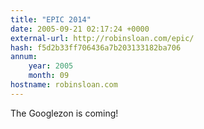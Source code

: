 ```yaml
---
title: "EPIC 2014"
date: 2005-09-21 02:17:24 +0000
external-url: http://robinsloan.com/epic/
hash: f5d2b33ff706436a7b203133182ba706
annum:
    year: 2005
    month: 09
hostname: robinsloan.com
---
```


The Googlezon is coming!
